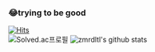 <!--✨ _special_ ✨ repository

Here are some ideas to get you started:

- 🔭 I’m currently working on ...
- 🌱 I’m currently learning ... Hongik Univ. 4th grade
- 👯 I’m looking to collaborate on ... naver, kakao
- 🤔 I’m looking for help with ...
- 💬 Ask me about ...
- 📫 How to reach me: ... blog : codecollector.tistory.com
- 😄 Pronouns: ...
- ⚡ Fun fact: ...
- 🍖 My motto: endurance all day, 1 commit per day, complete what i said, respect team members, faith
-->

### 😂trying to be good	###
[![Hits](https://hits.seeyoufarm.com/api/count/incr/badge.svg?url=https%3A%2F%2Fgithub.com%2Fgjbae1212%2Fhit-counter&count_bg=%234EBFC7&title_bg=%23156870&icon=openstreetmap.svg&icon_color=%23FFFFFF&title=&edge_flat=false)](https://hits.seeyoufarm.com)
<br/>
![Solved.ac프로필](http://mazassumnida.wtf/api/v2/generate_badge?boj=xhdxhl)
![zmrdltl's github stats](https://github-readme-stats.vercel.app/api?username=zmrdltl&show_icons=true)

